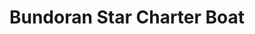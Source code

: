 ---
title: "Bundoran Star Charter Boat"
address: "Strand View, West End, Bundoran, Donegal"
tel: "+353 (0)87 419 8323"
county: "Donegal"
category: "Sea Angling"
type: "Content"
lat: "54.47698211669922"
lng: "-8.286076545715332"
---